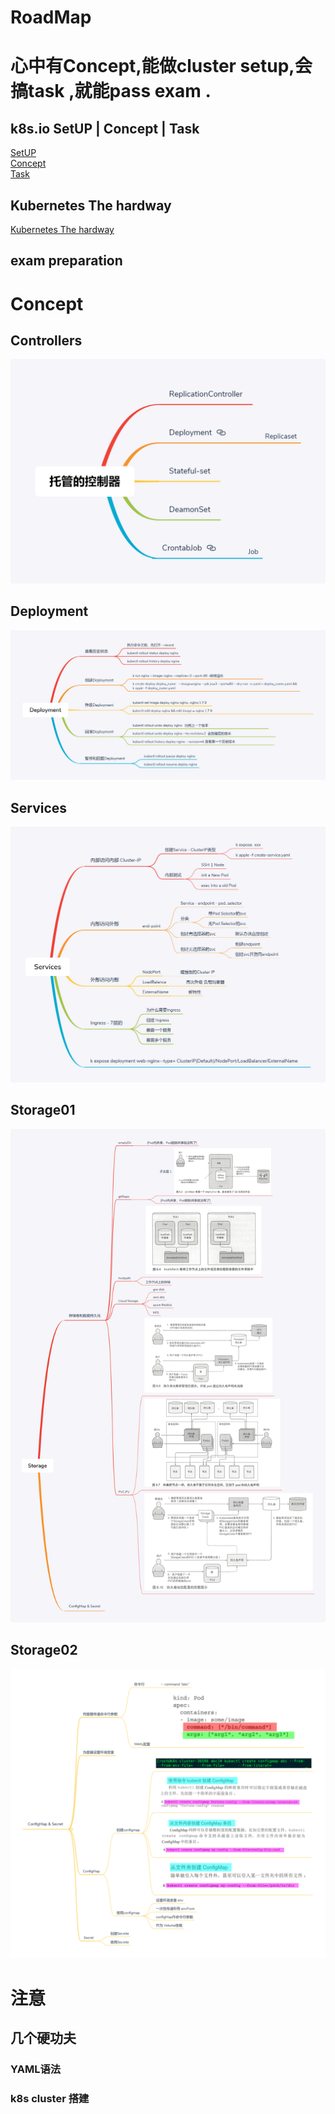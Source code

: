 #  RoadMap

# 心中有Concept,能做cluster setup,会搞task ,就能pass exam .
## k8s.io SetUP | Concept | Task   

[SetUP](https://kubernetes.io/docs/setup/)   
[Concept](https://kubernetes.io/docs/concepts/)   
[Task](https://kubernetes.io/docs/tasks/)   

## Kubernetes The hardway   
[Kubernetes The hardway ](https://github.com/latermonk/cka-pre/blob/master/Issues/05-k8s-the-hard-way.md   )


## exam preparation


# Concept   

## Controllers   
![](https://raw.githubusercontent.com/latermonk/cka-pre/master/Issues/images/Pod-Controller.png) 

## Deployment

![](https://raw.githubusercontent.com/latermonk/cka-pre/master/Issues/images/Deployment.png)

## Services   
![](https://raw.githubusercontent.com/latermonk/cka-pre/master/Issues/images/Services-Detail.png)


## Storage01
![](https://raw.githubusercontent.com/latermonk/cka-pre/master/Issues/images/Storage01.png)


## Storage02
![](https://raw.githubusercontent.com/latermonk/cka-pre/master/Issues/images/Storage02.png)


#  注意  
##  几个硬功夫   

###  YAML语法 
###  k8s cluster 搭建  


